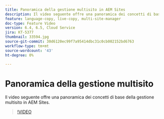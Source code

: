 ```yaml
---
title: Panoramica della gestione multisito in AEM Sites
description: Il video seguente offre una panoramica dei concetti di base della gestione multisito in AEM Sites.
feature: language-copy, live-copy, multi-site-manager
doc-type: Feature Video
version: 6.4, 6.5, Cloud Service
jira: KT-5377
thumbnail: 33594.jpg
source-git-commit: 30d6120ec99f7a95414dbc31c0cb002152bd6763
workflow-type: tm+mt
source-wordcount: '43'
ht-degree: 0%

---
```



# Panoramica della gestione multisito

Il video seguente offre una panoramica dei concetti di base della gestione multisito in AEM Sites.

>[!VIDEO](https://video.tv.adobe.com/v/33594?quality=12&learn=on)

